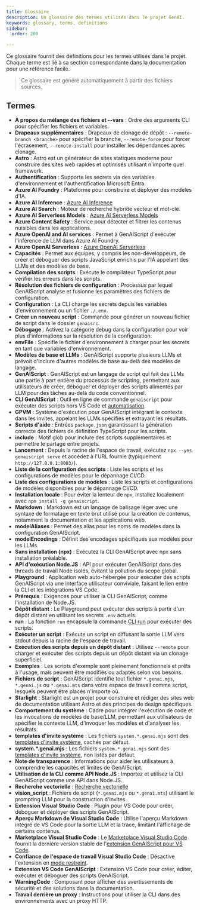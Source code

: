 ```yaml
---
title: Glossaire
description: Un glossaire des termes utilisés dans le projet GenAI.
keywords: glossary, terms, definitions
sidebar:
  order: 200

---
```


Ce glossaire fournit des définitions pour les termes utilisés dans le projet.
Chaque terme est lié à sa section correspondante dans la documentation pour une référence facile.

> Ce glossaire est généré automatiquement à partir des fichiers sources.

## Termes

* **À propos du mélange des fichiers et --vars** : Ordre des arguments CLI pour spécifier les fichiers et variables.
* **Drapeaux supplémentaires** : Drapeaux de clonage de dépôt : `--remote-branch <branche>` pour spécifier la branche, `--remote-force` pour forcer l'écrasement, `--remote-install` pour installer les dépendances après clonage.
* **Astro** : Astro est un générateur de sites statiques moderne pour construire des sites web rapides et optimisés utilisant n'importe quel framework.
* **Authentification** : Supporte les secrets via des variables d'environnement et l'authentification Microsoft Entra.
* **Azure AI Foundry** : Plateforme pour construire et déployer des modèles d'IA.
* **Azure AI Inference** : [Azure AI Inference](../../getting-started/configuration/)
* **Azure AI Search** : Moteur de recherche hybride vecteur et mot-clé.
* **Azure AI Serverless Models** : [Azure AI Serverless Models](../../getting-started/configuration/)
* **Azure Content Safety** : Service pour détecter et filtrer les contenus nuisibles dans les applications.
* **Azure OpenAI and AI services** : Permet à GenAIScript d'exécuter l'inférence de LLM dans Azure AI Foundry.
* **Azure OpenAI Serverless** : [Azure OpenAI Serverless](../../getting-started/configuration/)
* **Capacités** : Permet aux équipes, y compris les non-développeurs, de créer et déboguer des scripts JavaScript enrichis par l'IA appelant des LLMs et des modèles de base.
* **Compilation des scripts** : Exécute le compilateur TypeScript pour vérifier les erreurs dans les scripts.
* **Résolution des fichiers de configuration** : Processus par lequel GenAIScript analyse et fusionne les paramètres des fichiers de configuration.
* **Configuration** : La CLI charge les secrets depuis les variables d'environnement ou un fichier `./.env`.
* **Créer un nouveau script** : Commande pour générer un nouveau fichier de script dans le dossier `genaisrc`.
* **Débogage** : Activez la catégorie debug dans la configuration pour voir plus d'informations sur la résolution de la configuration.
* **envFile** : Spécifie le fichier d'environnement à charger pour les secrets en tant que variables d'environnement.
* **Modèles de base et LLMs** : GenAIScript supporte plusieurs LLMs et prévoit d'inclure d'autres modèles de base au-delà des modèles de langage.
* **GenAIScript** : GenAIScript est un langage de script qui fait des LLMs une partie à part entière du processus de scripting, permettant aux utilisateurs de créer, déboguer et déployer des scripts alimentés par LLM pour des tâches au-delà du code conventionnel.
* **CLI GenAIScript** : Outil en ligne de commande `genaiscript` pour exécuter des scripts hors VS Code et [automatisation](../../getting-started/automating-scripts/).
* **GPVM** : Système d'exécution pour GenAIScript intégrant le contexte dans les invites, appelant les LLMs spécifiés et extrayant les résultats.
* **Scripts d'aide** : Entrées `package.json` garantissant la génération correcte des fichiers de définition TypeScript pour les scripts.
* **include** : Motif glob pour inclure des scripts supplémentaires et permettre le partage entre projets.
* **Lancement** : Depuis la racine de l'espace de travail, exécutez `npx --yes genaiscript serve` et accédez à l'URL fournie (typiquement `http://127.0.0.1:8003/`).
* **Liste de la configuration des scripts** : Liste les scripts et les configurations de modèles pour le dépannage CI/CD.
* **Liste des configurations de modèles** : Liste les scripts et configurations de modèles disponibles pour le dépannage CI/CD.
* **Installation locale** : Pour éviter la lenteur de `npx`, installez localement avec `npm install -g genaiscript`.
* **Markdown** : Markdown est un langage de balisage léger avec une syntaxe de formatage en texte brut utilisé pour la création de contenus, notamment la documentation et les applications web.
* **modelAliases** : Permet des alias pour les noms de modèles dans la configuration GenAIScript.
* **modelEncodings** : Définit des encodages spécifiques aux modèles pour les LLMs.
* **Sans installation (npx)** : Exécutez la CLI GenAIScript avec npx sans installation préalable.
* **API d'exécution Node.JS** : API pour exécuter GenAIScript dans des threads de travail Node isolés, évitant la pollution du scope global.
* **Playground** : Application web auto-hébergée pour exécuter des scripts GenAIScript via une interface utilisateur conviviale, faisant le lien entre la CLI et les intégrations VS Code.
* **Prérequis** : Exigences pour utiliser la CLI GenAIScript, comme l'installation de Node.JS.
* **Dépôt distant** : Le Playground peut exécuter des scripts à partir d'un dépôt distant en utilisant les secrets `.env` actuels.
* **run** : La fonction `run` encapsule la commande [CLI run](../../reference/cli/run/) pour exécuter des scripts.
* **Exécuter un script** : Exécute un script en diffusant la sortie LLM vers stdout depuis la racine de l'espace de travail.
* **Exécution des scripts depuis un dépôt distant** : Utilisez `--remote` pour charger et exécuter des scripts depuis un dépôt distant via un clonage superficiel.
* **Exemples** : Les scripts d'exemple sont pleinement fonctionnels et prêts à l'usage, mais peuvent être modifiés ou adaptés selon vos besoins.
* **Fichiers de script** : GenAIScript identifie tout fichier `*.genai.mjs`, `*.genai.js` ou `*.genai.mts` dans votre espace de travail comme script, lesquels peuvent être placés n'importe où.
* **Starlight** : Starlight est un projet pour construire et rédiger des sites web de documentation utilisant Astro et des principes de design spécifiques.
* **Comportement du système** : Cadre pour intégrer l'exécution de code et les invocations de modèles de base/LLM, permettant aux utilisateurs de spécifier le contexte LLM, d'invoquer les modèles et d'analyser les résultats.
* **templates d'invite système** : Les fichiers `system.*.genai.mjs` sont des [templates d'invite système](../../reference/scripts/system/), cachés par défaut.
* **system.\*.genai.mjs** : Les fichiers `system.*.genai.mjs` sont des [templates d'invite système](../../reference/scripts/system/), non listés par défaut.
* **Note de transparence** : Informations pour aider les utilisateurs à comprendre les capacités et limites de GenAIScript.
* **Utilisation de la CLI comme API Node.JS** : Importez et utilisez la CLI GenAIScript comme une API dans Node.JS.
* **Recherche vectorielle** : [Recherche vectorielle](../../reference/scripts/vector-search/)
* **vision\_script** : Fichiers de script (`*.genai.mjs` ou `*.genai.mts`) utilisant le prompting LLM pour la construction d'invites.
* **Extension Visual Studio Code** : Plugin pour VS Code pour créer, déboguer et déployer des scripts GenAIScript.
* **Aperçu Markdown de Visual Studio Code** : Utilise l'aperçu Markdown intégré de VS Code pour la sortie LLM et la trace, limitant l'affichage de certains contenus.
* **Marketplace Visual Studio Code** : Le [Marketplace Visual Studio Code](https://marketplace.visualstudio.com/items?itemName=genaiscript.genaiscript-vscode) fournit la dernière version stable de l'[extension GenAIScript pour VS Code](https://marketplace.visualstudio.com/items?itemName=genaiscript.genaiscript-vscode).
* **Confiance de l'espace de travail Visual Studio Code** : Désactive l'extension en [mode restreint](https://code.visualstudio.com/docs/editor/workspace-trust).
* **Extension VS Code GenAIScript** : Extension VS Code pour créer, éditer, exécuter et déboguer des scripts GenAIScript.
* **WarningCode** : Composant pour afficher des avertissements de sécurité et des solutions dans la documentation.
* **Travail derrière un proxy** : Instructions pour utiliser la CLI dans des environnements avec un proxy HTTP.
